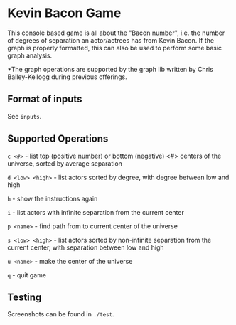 # Kevin Bacon Game

This console based game is all about the "Bacon number", i.e. the number of degrees of separation an actor/actrees has from Kevin Bacon. If the graph is properly formatted, this can also be used to perform some basic graph analysis.

*The graph operations are supported by the graph lib written by Chris Bailey-Kellogg during previous offerings.

## Format of inputs
See `inputs`.

## Supported Operations
`c <#>` - list top (positive number) or bottom (negative) <#> centers of the universe, sorted by average separation

`d <low> <high>` - list actors sorted by degree, with degree between low and high

`h` - show the instructions again

`i` - list actors with infinite separation from the current center

`p <name>` - find path from <name> to current center of the universe

`s <low> <high>` - list actors sorted by non-infinite separation from the current center, with separation between low and high

`u <name>` - make <name> the center of the universe

`q` - quit game

## Testing
Screenshots can be found in `./test`.  